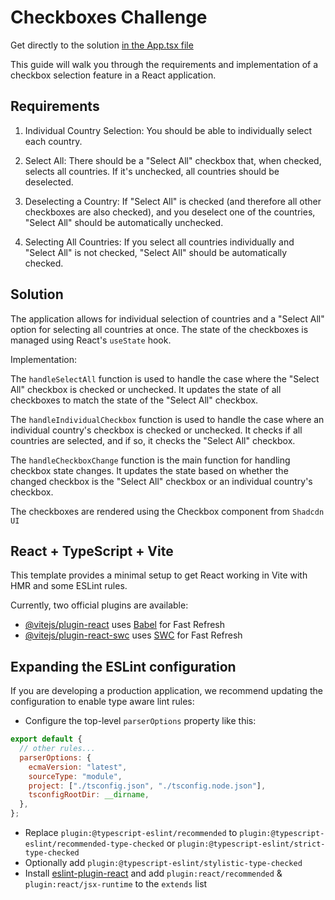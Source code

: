 # Checkboxes Challenge

Get directly to the solution [in the App.tsx file](./src/App.tsx)

This guide will walk you through the requirements and implementation of a checkbox selection feature in a React application.

## Requirements

1. Individual Country Selection: You should be able to individually select each country.

2. Select All: There should be a "Select All" checkbox that, when checked, selects all countries. If it's unchecked, all countries should be deselected.

3. Deselecting a Country: If "Select All" is checked (and therefore all other checkboxes are also checked), and you deselect one of the countries, "Select All" should be automatically unchecked.

4. Selecting All Countries: If you select all countries individually and "Select All" is not checked, "Select All" should be automatically checked.

## Solution

The application allows for individual selection of countries and a "Select All" option for selecting all countries at once. The state of the checkboxes is managed using React's `useState` hook.

Implementation:

The `handleSelectAll` function is used to handle the case where the "Select All" checkbox is checked or unchecked. It updates the state of all checkboxes to match the state of the "Select All" checkbox.

The `handleIndividualCheckbox` function is used to handle the case where an individual country's checkbox is checked or unchecked. It checks if all countries are selected, and if so, it checks the "Select All" checkbox.

The `handleCheckboxChange` function is the main function for handling checkbox state changes. It updates the state based on whether the changed checkbox is the "Select All" checkbox or an individual country's checkbox.

The checkboxes are rendered using the Checkbox component from `Shadcdn UI`

## React + TypeScript + Vite

This template provides a minimal setup to get React working in Vite with HMR and some ESLint rules.

Currently, two official plugins are available:

- [@vitejs/plugin-react](https://github.com/vitejs/vite-plugin-react/blob/main/packages/plugin-react/README.md) uses [Babel](https://babeljs.io/) for Fast Refresh
- [@vitejs/plugin-react-swc](https://github.com/vitejs/vite-plugin-react-swc) uses [SWC](https://swc.rs/) for Fast Refresh

## Expanding the ESLint configuration

If you are developing a production application, we recommend updating the configuration to enable type aware lint rules:

- Configure the top-level `parserOptions` property like this:

```js
export default {
  // other rules...
  parserOptions: {
    ecmaVersion: "latest",
    sourceType: "module",
    project: ["./tsconfig.json", "./tsconfig.node.json"],
    tsconfigRootDir: __dirname,
  },
};
```

- Replace `plugin:@typescript-eslint/recommended` to `plugin:@typescript-eslint/recommended-type-checked` or `plugin:@typescript-eslint/strict-type-checked`
- Optionally add `plugin:@typescript-eslint/stylistic-type-checked`
- Install [eslint-plugin-react](https://github.com/jsx-eslint/eslint-plugin-react) and add `plugin:react/recommended` & `plugin:react/jsx-runtime` to the `extends` list
